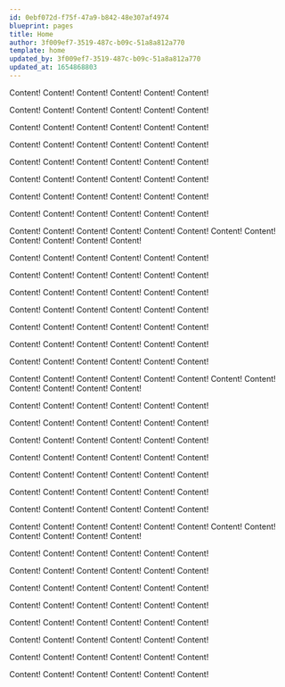 ```yaml
---
id: 0ebf072d-f75f-47a9-b842-48e307af4974
blueprint: pages
title: Home
author: 3f009ef7-3519-487c-b09c-51a8a812a770
template: home
updated_by: 3f009ef7-3519-487c-b09c-51a8a812a770
updated_at: 1654868803
---
```

Content!
Content!
Content!
Content!
Content!
Content!




Content!
Content!
Content!
Content!
Content!
Content!



Content!
Content!
Content!
Content!
Content!
Content!



Content!
Content!
Content!
Content!
Content!
Content!




Content!
Content!
Content!
Content!
Content!
Content!






Content!
Content!
Content!
Content!
Content!
Content!






Content!
Content!
Content!
Content!
Content!
Content!




Content!
Content!
Content!
Content!
Content!
Content!




Content!
Content!
Content!
Content!
Content!
Content!
Content!
Content!
Content!
Content!
Content!
Content!




Content!
Content!
Content!
Content!
Content!
Content!



Content!
Content!
Content!
Content!
Content!
Content!



Content!
Content!
Content!
Content!
Content!
Content!




Content!
Content!
Content!
Content!
Content!
Content!






Content!
Content!
Content!
Content!
Content!
Content!






Content!
Content!
Content!
Content!
Content!
Content!




Content!
Content!
Content!
Content!
Content!
Content!




Content!
Content!
Content!
Content!
Content!
Content!
Content!
Content!
Content!
Content!
Content!
Content!




Content!
Content!
Content!
Content!
Content!
Content!



Content!
Content!
Content!
Content!
Content!
Content!



Content!
Content!
Content!
Content!
Content!
Content!




Content!
Content!
Content!
Content!
Content!
Content!






Content!
Content!
Content!
Content!
Content!
Content!






Content!
Content!
Content!
Content!
Content!
Content!




Content!
Content!
Content!
Content!
Content!
Content!




Content!
Content!
Content!
Content!
Content!
Content!
Content!
Content!
Content!
Content!
Content!
Content!




Content!
Content!
Content!
Content!
Content!
Content!



Content!
Content!
Content!
Content!
Content!
Content!



Content!
Content!
Content!
Content!
Content!
Content!




Content!
Content!
Content!
Content!
Content!
Content!






Content!
Content!
Content!
Content!
Content!
Content!






Content!
Content!
Content!
Content!
Content!
Content!




Content!
Content!
Content!
Content!
Content!
Content!




Content!
Content!
Content!
Content!
Content!
Content!